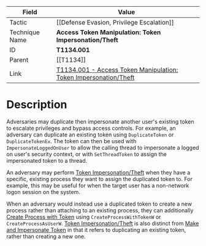 
|Field|Value|
|---|---|
|Tactic|[[Defense Evasion,  Privilege Escalation]]|
|Technique Name|**Access Token Manipulation: Token Impersonation/Theft**|
|ID|**T1134.001**|
|Parent|[[T1134]]|
|Link|[T1134.001 - Access Token Manipulation: Token Impersonation/Theft](https://attack.mitre.org/techniques/T1134/001)|

# Description

Adversaries may duplicate then impersonate another user's existing token to escalate privileges and bypass access controls. For example, an adversary can duplicate an existing token using `DuplicateToken` or `DuplicateTokenEx`. The token can then be used with `ImpersonateLoggedOnUser` to allow the calling thread to impersonate a logged on user's security context, or with `SetThreadToken` to assign the impersonated token to a thread.

An adversary may perform [Token Impersonation/Theft](https://attack.mitre.org/techniques/T1134/001) when they have a specific, existing process they want to assign the duplicated token to. For example, this may be useful for when the target user has a non-network logon session on the system.

When an adversary would instead use a duplicated token to create a new process rather than attaching to an existing process, they can additionally [Create Process with Token](https://attack.mitre.org/techniques/T1134/002) using `CreateProcessWithTokenW` or `CreateProcessAsUserW`. [Token Impersonation/Theft](https://attack.mitre.org/techniques/T1134/001) is also distinct from [Make and Impersonate Token](https://attack.mitre.org/techniques/T1134/003) in that it refers to duplicating an existing token, rather than creating a new one.